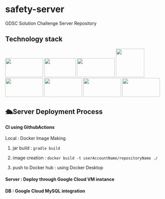 # safety-server
GDSC Solution Challenge Server Repository

## Technology stack
<img src=https://github.com/GSC-2024-Hongik-Team-6/safety-server/assets/106096303/86ebc910-acd4-4259-9f3f-590c11da4a02 width="120" height="60"/>
<img src=https://github.com/GSC-2024-Hongik-Team-6/safety-server/assets/106096303/9d61a40d-5527-4da6-a900-d4991f1c0a92 width="100" height="60"/>
<img src=https://github.com/GSC-2024-Hongik-Team-6/safety-server/assets/106096303/40be89d1-c6da-4fad-acc6-e2ab4b036929 width="120" height="60"/>
<img src=https://github.com/GSC-2024-Hongik-Team-6/safety-server/assets/106096303/14bb572e-6a61-474c-b9eb-f5badd8f81f5 width="90" height="90"/>
<img src=https://github.com/GSC-2024-Hongik-Team-6/safety-server/assets/106096303/b9d85257-a40f-4301-9222-96331765828e width="120" height="60"/>
<img src=https://github.com/GSC-2024-Hongik-Team-6/safety-server/assets/106096303/7b557174-dedb-4422-819f-3b66581e143e2 width="120" height="60"/>
<img src=https://github.com/GSC-2024-Hongik-Team-6/safety-server/assets/106096303/5722bc9b-b0bb-4a17-b73f-e0bdfba2d850 width="120" height="60"/>
<img src=https://github.com/GSC-2024-Hongik-Team-6/safety-server/assets/106096303/9c3b8df5-6611-4ecd-8f55-2838f01d53e0 width="120" height="60"/>
</br>


## 🛳Server Deployment Process
####   CI using GithubActions </br>

Local : Docker Image Making

1. jar build : ```gradle build```

2. image creation : ```docker build -t userAccountName/repositoryName ./```

3. push to Docker hub : using Docker Desktop

#### Server : Deploy through Google Cloud VM instance

#### DB : Google Cloud MySQL integration

